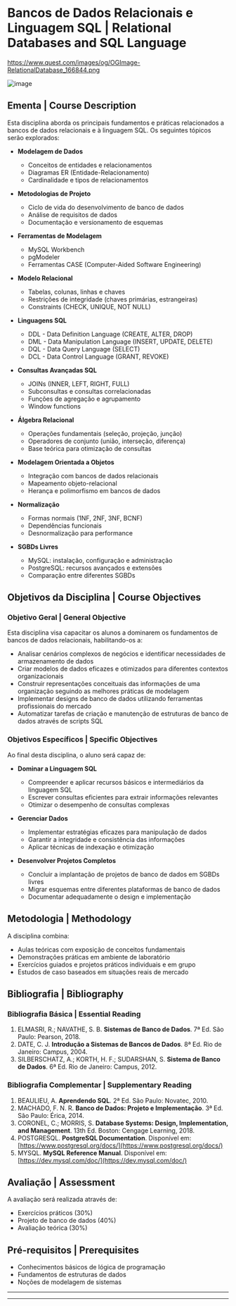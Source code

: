 
# Bancos de Dados Relacionais e Linguagem SQL | Relational Databases and SQL Language

https://www.quest.com/images/og/OGImage-RelationalDatabase_166844.png

![image]([https://github.com/user-attachments/assets/514460aa-530b-4c33-af38-531f8c783586](https://www.quest.com/images/og/OGImage-RelationalDatabase_166844.png))


## Ementa | Course Description

Esta disciplina aborda os principais fundamentos e práticas relacionados a bancos de dados relacionais e à linguagem SQL. Os seguintes tópicos serão explorados:

* **Modelagem de Dados**
  * Conceitos de entidades e relacionamentos
  * Diagramas ER (Entidade-Relacionamento)
  * Cardinalidade e tipos de relacionamentos

* **Metodologias de Projeto**
  * Ciclo de vida do desenvolvimento de banco de dados
  * Análise de requisitos de dados
  * Documentação e versionamento de esquemas

* **Ferramentas de Modelagem**
  * MySQL Workbench
  * pgModeler
  * Ferramentas CASE (Computer-Aided Software Engineering)

* **Modelo Relacional**
  * Tabelas, colunas, linhas e chaves
  * Restrições de integridade (chaves primárias, estrangeiras)
  * Constraints (CHECK, UNIQUE, NOT NULL)

* **Linguagens SQL**
  * DDL - Data Definition Language (CREATE, ALTER, DROP)
  * DML - Data Manipulation Language (INSERT, UPDATE, DELETE)
  * DQL - Data Query Language (SELECT)
  * DCL - Data Control Language (GRANT, REVOKE)

* **Consultas Avançadas SQL**
  * JOINs (INNER, LEFT, RIGHT, FULL)
  * Subconsultas e consultas correlacionadas
  * Funções de agregação e agrupamento
  * Window functions

* **Álgebra Relacional**
  * Operações fundamentais (seleção, projeção, junção)
  * Operadores de conjunto (união, interseção, diferença)
  * Base teórica para otimização de consultas

* **Modelagem Orientada a Objetos**
  * Integração com bancos de dados relacionais
  * Mapeamento objeto-relacional
  * Herança e polimorfismo em bancos de dados

* **Normalização**
  * Formas normais (1NF, 2NF, 3NF, BCNF)
  * Dependências funcionais
  * Desnormalização para performance

* **SGBDs Livres**
  * MySQL: instalação, configuração e administração
  * PostgreSQL: recursos avançados e extensões
  * Comparação entre diferentes SGBDs

## Objetivos da Disciplina | Course Objectives

### Objetivo Geral | General Objective

Esta disciplina visa capacitar os alunos a dominarem os fundamentos de bancos de dados relacionais, habilitando-os a:

* Analisar cenários complexos de negócios e identificar necessidades de armazenamento de dados
* Criar modelos de dados eficazes e otimizados para diferentes contextos organizacionais
* Construir representações conceituais das informações de uma organização seguindo as melhores práticas de modelagem
* Implementar designs de banco de dados utilizando ferramentas profissionais do mercado
* Automatizar tarefas de criação e manutenção de estruturas de banco de dados através de scripts SQL

### Objetivos Específicos | Specific Objectives

Ao final desta disciplina, o aluno será capaz de:

* **Dominar a Linguagem SQL**
  * Compreender e aplicar recursos básicos e intermediários da linguagem SQL
  * Escrever consultas eficientes para extrair informações relevantes
  * Otimizar o desempenho de consultas complexas

* **Gerenciar Dados**
  * Implementar estratégias eficazes para manipulação de dados
  * Garantir a integridade e consistência das informações
  * Aplicar técnicas de indexação e otimização

* **Desenvolver Projetos Completos**
  * Concluir a implantação de projetos de banco de dados em SGBDs livres
  * Migrar esquemas entre diferentes plataformas de banco de dados
  * Documentar adequadamente o design e implementação

## Metodologia | Methodology

A disciplina combina:
* Aulas teóricas com exposição de conceitos fundamentais
* Demonstrações práticas em ambiente de laboratório
* Exercícios guiados e projetos práticos individuais e em grupo
* Estudos de caso baseados em situações reais de mercado

## Bibliografia | Bibliography

### Bibliografia Básica | Essential Reading

1. ELMASRI, R.; NAVATHE, S. B. **Sistemas de Banco de Dados**. 7ª Ed. São Paulo: Pearson, 2018.
2. DATE, C. J. **Introdução a Sistemas de Bancos de Dados**. 8ª Ed. Rio de Janeiro: Campus, 2004.
3. SILBERSCHATZ, A.; KORTH, H. F.; SUDARSHAN, S. **Sistema de Banco de Dados**. 6ª Ed. Rio de Janeiro: Campus, 2012.

### Bibliografia Complementar | Supplementary Reading

1. BEAULIEU, A. **Aprendendo SQL**. 2ª Ed. São Paulo: Novatec, 2010.
2. MACHADO, F. N. R. **Banco de Dados: Projeto e Implementação**. 3ª Ed. São Paulo: Érica, 2014.
3. CORONEL, C.; MORRIS, S. **Database Systems: Design, Implementation, and Management**. 13th Ed. Boston: Cengage Learning, 2018.
4. POSTGRESQL. **PostgreSQL Documentation**. Disponível em: [https://www.postgresql.org/docs/](https://www.postgresql.org/docs/)
5. MYSQL. **MySQL Reference Manual**. Disponível em: [https://dev.mysql.com/doc/](https://dev.mysql.com/doc/)

## Avaliação | Assessment

A avaliação será realizada através de:
* Exercícios práticos (30%)
* Projeto de banco de dados (40%)
* Avaliação teórica (30%)

## Pré-requisitos | Prerequisites

* Conhecimentos básicos de lógica de programação
* Fundamentos de estruturas de dados
* Noções de modelagem de sistemas

---



---
